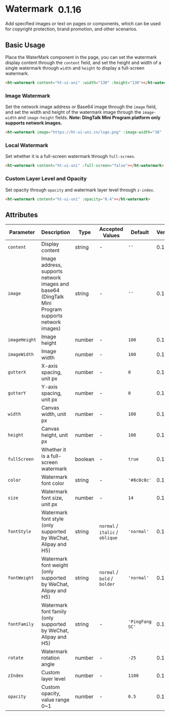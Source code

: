 # Watermark <el-tag text style="vertical-align: middle;margin-left:8px;" effect="plain">0.1.16</el-tag>

Add specified images or text on pages or components, which can be used for copyright protection, brand promotion, and other scenarios.

## Basic Usage

Place the WaterMark component in the page, you can set the watermark display content through the `content` field, and set the height and width of a single watermark through `width` and `height` to display a full-screen watermark.

```html
<ht-watermark content="ht-ui-uni" :width="130" :height="130"></ht-watermark>
```

### Image Watermark

Set the network image address or Base64 image through the `image` field, and set the width and height of the watermark image through the `image-width` and `image-height` fields.
**Note: DingTalk Mini Program platform only supports network images.**

```html
<ht-watermark image="https://ht-ui-uni.cn/logo.png" :image-width="38" :image-height="38"></ht-watermark>
```

### Local Watermark

Set whether it is a full-screen watermark through `full-screen`.

```html
<ht-watermark content="ht-ui-uni" :full-screen="false"></ht-watermark>
```

### Custom Layer Level and Opacity

Set opacity through `opacity` and watermark layer level through `z-index`.

```html
<ht-watermark content="ht-ui-uni" :opacity="0.4"></ht-watermark>
```

## Attributes

| Parameter | Description | Type | Accepted Values | Default | Version |
|-------------|--------------------------|---------|-----------------------------------|---------|----------|
| `content` | Display content | string | - | `''` | 0.1.16 |
| `image` | Image address, supports network images and base64 (DingTalk Mini Program supports network images) | string | - | `''` | 0.1.16 |
| `imageHeight` | Image height | number | - | `100` | 0.1.16 |
| `imageWidth` | Image width | number | - | `100` | 0.1.16 |
| `gutterX` | X-axis spacing, unit px | number | - | `0` | 0.1.16 |
| `gutterY` | Y-axis spacing, unit px | number | - | `0` | 0.1.16 |
| `width` | Canvas width, unit px | number | - | `100` | 0.1.16 |
| `height` | Canvas height, unit px | number | - | `100` | 0.1.16 |
| `fullScreen` | Whether it is a full-screen watermark | boolean | - | `true` | 0.1.16 |
| `color` | Watermark font color | string | - | `'#8c8c8c'` | 0.1.16 |
| `size` | Watermark font size, unit px | number | - | `14` | 0.1.16 |
| `fontStyle` | Watermark font style (only supported by WeChat, Alipay and H5) | string | `normal` / `italic` / `oblique` | `'normal'` | 0.1.16 |
| `fontWeight` | Watermark font weight (only supported by WeChat, Alipay and H5) | string | `normal` / `bold` / `bolder` | `'normal'` | 0.1.16 |
| `fontFamily` | Watermark font family (only supported by WeChat, Alipay and H5) | string | - | `'PingFang SC'` | 0.1.16 |
| `rotate` | Watermark rotation angle | number | - | `-25` | 0.1.16 |
| `zIndex` | Custom layer level | number | - | `1100` | 0.1.16 |
| `opacity` | Custom opacity, value range 0~1 | number | - | `0.5` | 0.1.16 |
